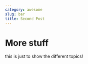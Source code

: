 ```yaml
---
category: awesome
slug: bar
title: Second Post
---
```


# More stuff

this is just to show the different topics!
